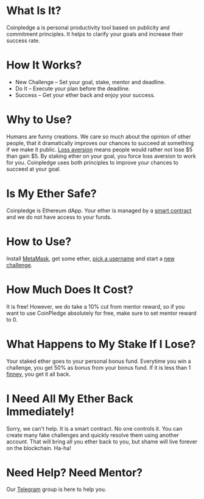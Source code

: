 # What Is It?  

Coinpledge a is personal productivity tool based on publicity and commitment principles. It helps to clarify your goals and increase their success rate.

# How It Works?  

* New Challenge – Set your goal, stake, mentor and deadline.  
* Do It – Execute your plan before the deadline.  
* Success – Get your ether back and enjoy your success.  

# Why to Use?  

Humans are funny creations. We care so much about the opinion of other people, that it dramatically improves our chances to succeed at something if we make it public. [Loss aversion](https://en.wikipedia.org/wiki/Loss_aversion) means people would rather not lose $5 than gain $5. By staking ether on your goal, you force loss aversion to work for you. Coinpledge uses both principles to improve your chances to succeed at your goal.

# Is My Ether Safe?  

Coinpledge is Ethereum dApp. Your ether is managed by a [smart contract](https://etherscan.io/address/0x896f11b2628208e09bd5cfdd0c4f7c28c0349d61#code) and we do not have access to your funds.

# How to Use?  

Install [MetaMask](https://metamask.io/), get some ether, [pick a username](https://coinpledge.ylv.io/account) and start a [new challenge](https://coinpledge.ylv.io/new).

# How Much Does It Cost?  

It is free! However, we do take a 10% cut from mentor reward, so if you want to use CoinPledge absolutely for free, make sure to set mentor reward to 0.

# What Happens to My Stake If I Lose?  

Your staked ether goes to your personal bonus fund. Everytime you win a challenge, you get 50% as bonus from your bonus fund. If it is less than 1 [finney](https://ethereum.stackexchange.com/questions/253/the-ether-denominations-are-called-finney-szabo-and-wei-what-who-are-these-na), you get it all back.

# I Need All My Ether Back Immediately!  

Sorry, we can't help. It is a smart contract. No one controls it. You can create many fake challenges and quickly resolve them using another account. That will bring all you ether back to you, but shame will live forever on the blockchain. Ha-ha!

# Need Help? Need Mentor? 

Our [Telegram](https://t.me/ylv_public) group is here to help you.